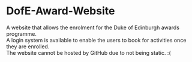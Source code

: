 # DofE-Award-Website

A website that allows the enrolment for the Duke of Edinburgh awards programme.  
A login system is available to enable the users to book for activities once they are enrolled.  
The website cannot be hosted by GitHub due to not being static. :(
